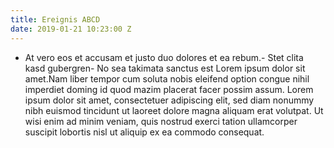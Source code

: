 ```yaml
---
title: Ereignis ABCD
date: 2019-01-21 10:23:00 Z
---
```


- At vero eos et accusam et justo duo dolores et ea rebum.- Stet clita kasd gubergren- No sea takimata sanctus est Lorem ipsum dolor sit amet.Nam liber tempor cum soluta nobis eleifend option congue nihil imperdiet doming id quod mazim placerat facer possim assum. Lorem ipsum dolor sit amet, consectetuer adipiscing elit, sed diam nonummy nibh euismod tincidunt ut laoreet dolore magna aliquam erat volutpat. Ut wisi enim ad minim veniam, quis nostrud exerci tation ullamcorper suscipit lobortis nisl ut aliquip ex ea commodo consequat.